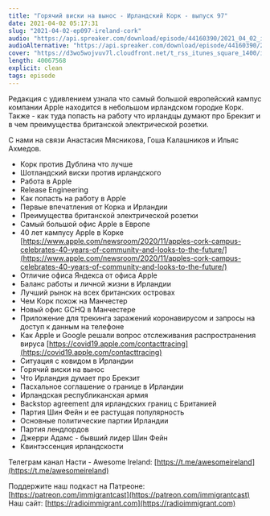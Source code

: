 ```yaml
---
title: "Горячий виски на вынос - Ирландский Корк - выпуск 97"
date: 2021-04-02 05:17:31
slug: "2021-04-02-ep097-ireland-cork"
audio: "https://api.spreaker.com/download/episode/44160390/2021_04_02_icast_ep097_ireland_cork.mp3"
audioAlternative: "https://api.spreaker.com/download/episode/44160390/2021_04_02_icast_ep097_ireland_cork.mp3"
cover: "https://d3wo5wojvuv7l.cloudfront.net/t_rss_itunes_square_1400/images.spreaker.com/original/3533ac2b270dc7ef91b2e53b11a36ed9.jpg"
length: 40067568
explicit: clean
tags: episode
---
```


Редакция с удивлением узнала что самый большой европейский кампус компании Apple находится в небольшом ирландском городке Корк. Также - как туда попасть на работу что ирландцы думают про Брекзит и в чем преимущества британской электрической розетки.  
  
С нами на связи Анастасия Мясникова, Гоша Калашников и Ильяс Ахмедов.  
  
* Корк против Дублина что лучше  
* Шотландский виски против ирландского  
* Работа в Apple  
* Release Engineering  
* Как попасть на работу в Apple  
* Первые впечатления от Корка и Ирландии  
* Преимущества британской электрической розетки  
* Самый большой офис Apple в Европе  
* 40 лет кампусу Apple в Корке [https://www.apple.com/newsroom/2020/11/apples-cork-campus-celebrates-40-years-of-community-and-looks-to-the-future/](https://www.apple.com/newsroom/2020/11/apples-cork-campus-celebrates-40-years-of-community-and-looks-to-the-future/)  
* Отличие офиса Яндекса от офиса Apple  
* Баланс работы и личной жизни в Ирландии  
* Лучший рынок на всех британских островах  
* Чем Корк похож на Манчестер  
* Новый офис GCHQ в Манчестере  
* Приложение для трекинга заражений коронавирусом и запросы на доступ к данным на телефоне  
* Как Apple и Google решали вопрос отслеживания распространения вируса [https://covid19.apple.com/contacttracing](https://covid19.apple.com/contacttracing)  
* Ситуация с ковидом в Ирландии  
* Горячий виски на вынос  
* Что Ирландия думает про Брекзит  
* Пасхальное соглашение о границе в Ирландии  
* Ирландская республиканская армия  
* Backstop agreement для ирландских границ с Британией  
* Партия Шин Фейн и ее растущая популярность  
* Основные политические партии Ирландии  
* Партия лендлордов  
* Джерри Адамс - бывший лидер Шин Фейн  
* Квинтэссенция ирландскости  
  
Телеграм канал Насти - Awesome Ireland: [https://t.me/awesomeireland](https://t.me/awesomeireland)  
  
Поддержите наш подкаст на Патреоне: [https://patreon.com/immigrantcast](https://patreon.com/immigrantcast)  
Наш сайт: [https://radioimmigrant.com](https://radioimmigrant.com)
